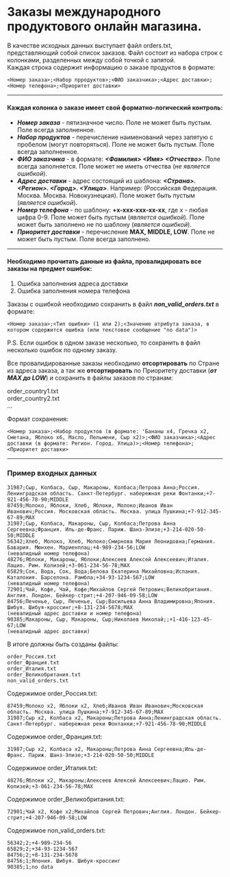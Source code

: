 # Заказы международного продуктового онлайн магазина.

В качестве исходных данных выступает файл orders.txt, представляющий собой список заказов. Файл состоит из набора строк с колонками, разделенных между собой точкой с запятой. \
Каждая строка содержит информацию о заказе продуктов в формате:

    <Номер заказа>;<Набор прродуктов>;<ФИО заказчика>;<Адрес доставки>;<Номер телефона>;<Приоритет доставки>
---
#### Каждая колонка о заказе имеет свой форматно-логический контроль:
- ___Номер заказа___ - пятизначное число. Поле не может быть пустым. Поле всегда заполненное.
- ___Набор продуктов___ - перечисление наименований через запятую с пробелом (могут повторяться). Поле не может быть пустым. Поле всегда заполненное.
- ___ФИО заказчика___ - в формате: **_<Фамилия> <Имя> <Отчество>_**. Поле всегда заполняется. Поле может не иметь отчества (_не является ошибкой_).
- ___Адрес доставки___ - адрес состоящий из шаблона: ___<Страна>. <Регион>. <Город>. <Улица>___. Например: (Российская Федерация. Москва. Москва. Новокузнецкая). Поле может быть пустым (_является ошибкой_).
- ___Номер телефона___ - по шаблону: **+x-xxx-xxx-xx-xx**, где x - любая цифра 0-9. Поле может быть пустым (_является ошибкой_). Поле может быть заполнено не по шаблону (_является ошибкой_).
- ___Приоритет доставки___ - перечисление **MAX, MIDDLE, LOW**. Поле не может быть пустым. Поле всегда заполнено.

---
   
#### Необходимо прочитать данные из файла, провалидировать все заказы на предмет ошибок:
1. Ошибка заполнения адреса доставки
2. Ошибка заполнения номера телефона

Заказы с ошибкой необходимо сохранить в файл **_non_valid_orders.txt_** в формате:

    <Номер заказа>;<Тип ошибки> (1 или 2);<Значение атрибута заказа, в котором содержится ошибка (или текстовое сообщение "no data")>
P.S. Если ошибок в одном заказе несколько, то сохранить в файл несколько ошибок по одному заказу.

Все провалидированные заказы необходимо **отсортировать** по Стране из адреса заказа, а так же **отсортировать** по Приоритету доставки (**_от MAX до LOW_**) и сохранить в файлы заказов по странам:

order_country1.txt\
order_country2.txt\
...

Формат сохранения:

    <Номер заказа>;<Набор продуктов (в формате: 'Бананы x4, Гречка x2, Сметана, Яблоко x6, Масло, Пельмени, Сыр x2)>;<ФИО заказчика>;<Адрес доставки (в формате: Регион. Город. Улица)>;<Номер телефона>;<Приоритет доставки>

---
    
### Пример входных данных

    31987;Сыр, Колбаса, Сыр, Макароны, Колбаса;Петрова Анна;Россия. Ленинградская область. Санкт-Петербург. набережная реки Фонтанки;+7-921-456-78-90;MIDDLE
    87459;Молоко, Яблоки, Хлеб, Яблоки, Молоко;Иванов Иван Иванович;Россия. Московская область. Москва. улица Пушкина;+7-912-345-67-89;MAX
    31987;Сыр, Колбаса, Макароны, Сыр, Колбаса;Петрова Анна Сергеевна;Франция. Иль-де-Франс. Париж. Шанз-Элизе;+3-214-020-50-50;MIDDLE
    56342;Хлеб, Молоко, Хлеб, Молоко;Смирнова Мария Леонидовна;Германия. Бавария. Мюнхен. Мариенплац;+4-989-234-56;LOW                                              (невалидный номер телефона)
    48276;Яблоки, Макароны, Яблоки;Алексеев Алексей Алексеевич;Италия. Лацио. Рим. Колизей;+3-061-234-56-78;MAX
    65829;Сок, Вода, Сок, Вода;Белова Екатерина Михайловна;Испания. Каталония. Барселона. Рамбла;+34-93-1234-567;LOW                                                (невалидный номер телефона)
    72901;Чай, Кофе, Чай, Кофе;Михайлов Сергей Петрович;Великобритания. Англия. Лондон. Бейкер-стрит;+4-207-946-09-58;LOW
    84756;Печенье, Сыр, Печенье, Сыр;Васильева Анна Владимировна;Япония. Шибуя. Шибуя-кроссинг;+8-131-234-5678;MAX                                                  (невалидный адрес доставки и номер телефона)
    90385;Макароны, Сыр, Макароны, Сыр;Николаев Николай;;+1-416-123-45-67;LOW                                                                                       (невалидный адрес доставки)

В итоге должны быть созданы файлы:

    order_Россия.txt
    order_Франция.txt
    order_Италия.txt
    order_Великобритания.txt
    non_valid_orders.txt

Содержимое order_Россия.txt:

    87459;Молоко x2, Яблоки x2, Хлеб;Иванов Иван Иванович;Московская область. Москва. улица Пушкина;+7-912-345-67-89;MAX
    31987;Сыр x2, Колбаса x2, Макароны;Петрова Анна;Ленинградская область. Санкт-Петербург. набережная реки Фонтанки;+7-921-456-78-90;MIDDLE

Содержимое order_Франция.txt:

    31987;Сыр x2, Колбаса x2, Макароны;Петрова Анна Сергеевна;Иль-де-Франс. Париж. Шанз-Элизе;+3-214-020-50-50;MIDDLE

Содержимое order_Италия.txt:

    48276;Яблоки x2, Макароны;Алексеев Алексей Алексеевич;Лацио. Рим. Колизей;+3-061-234-56-78;MAX

Содержимое order_Великобритания.txt:

    72901;Чай x2, Кофе x2;Михайлов Сергей Петрович;Англия. Лондон. Бейкер-стрит;+4-207-946-09-58;LOW

Содержимое non_valid_orders.txt:

    56342;2;+4-989-234-56
    65829;2;+34-93-1234-567
    84756;2;+8-131-234-5678
    84756;1;Япония. Шибуя. Шибуя-кроссинг
    90385;1;no data







